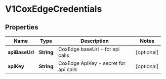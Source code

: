 # V1CoxEdgeCredentials

## Properties
Name | Type | Description | Notes
------------ | ------------- | ------------- | -------------
**apiBaseUrl** | **String** | CoxEdge baseUrl - for api calls |  [optional]
**apiKey** | **String** | CoxEdge ApiKey - secret for api calls |  [optional]
